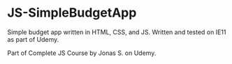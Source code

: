 # JS-SimpleBudgetApp
Simple budget app written in HTML, CSS, and JS. Written and tested on IE11 as part of Udemy.

Part of Complete JS Course by Jonas S. on Udemy.

